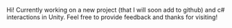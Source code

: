 Hi!
Currently working on a new project (that I will soon add to github) and c# interactions in Unity.
Feel free to provide feedback and thanks for visiting!

